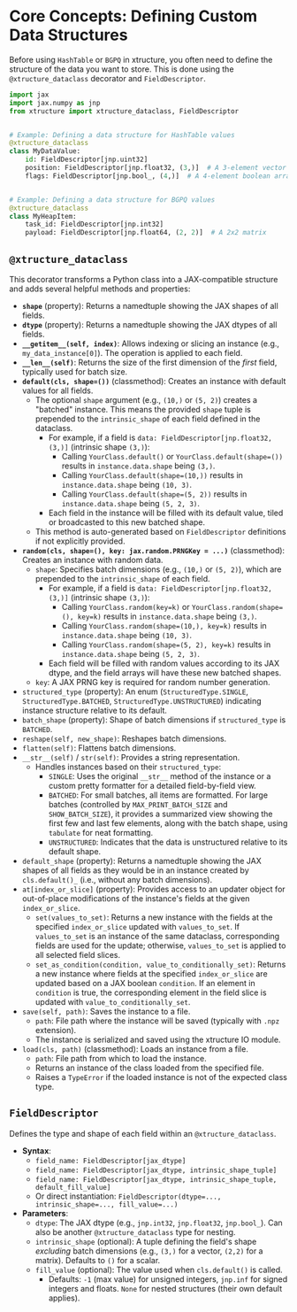 # Core Concepts: Defining Custom Data Structures

Before using `HashTable` or `BGPQ` in xtructure, you often need to define the structure of the data you want to store. This is done using the `@xtructure_dataclass` decorator and `FieldDescriptor`.

```python
import jax
import jax.numpy as jnp
from xtructure import xtructure_dataclass, FieldDescriptor


# Example: Defining a data structure for HashTable values
@xtructure_dataclass
class MyDataValue:
    id: FieldDescriptor[jnp.uint32]
    position: FieldDescriptor[jnp.float32, (3,)]  # A 3-element vector
    flags: FieldDescriptor[jnp.bool_, (4,)]  # A 4-element boolean array


# Example: Defining a data structure for BGPQ values
@xtructure_dataclass
class MyHeapItem:
    task_id: FieldDescriptor[jnp.int32]
    payload: FieldDescriptor[jnp.float64, (2, 2)]  # A 2x2 matrix
```

## `@xtructure_dataclass`

This decorator transforms a Python class into a JAX-compatible structure and adds several helpful methods and properties:

*   **`shape`** (property): Returns a namedtuple showing the JAX shapes of all fields.
*   **`dtype`** (property): Returns a namedtuple showing the JAX dtypes of all fields.
*   **`__getitem__(self, index)`**: Allows indexing or slicing an instance (e.g., `my_data_instance[0]`). The operation is applied to each field.
*   **`__len__(self)`**: Returns the size of the first dimension of the *first* field, typically used for batch size.
*   **`default(cls, shape=())`** (classmethod): Creates an instance with default values for all fields.
    *   The optional `shape` argument (e.g., `(10,)` or `(5, 2)`) creates a "batched" instance. This means the provided `shape` tuple is prepended to the `intrinsic_shape` of each field defined in the dataclass.
        *   For example, if a field is `data: FieldDescriptor[jnp.float32, (3,)]` (intrinsic shape `(3,)`):
            *   Calling `YourClass.default()` or `YourClass.default(shape=())` results in `instance.data.shape` being `(3,)`.
            *   Calling `YourClass.default(shape=(10,))` results in `instance.data.shape` being `(10, 3)`.
            *   Calling `YourClass.default(shape=(5, 2))` results in `instance.data.shape` being `(5, 2, 3)`.
        *   Each field in the instance will be filled with its default value, tiled or broadcasted to this new batched shape.
    *   This method is auto-generated based on `FieldDescriptor` definitions if not explicitly provided.
*   **`random(cls, shape=(), key: jax.random.PRNGKey = ...)`** (classmethod): Creates an instance with random data.
    *   `shape`: Specifies batch dimensions (e.g., `(10,)` or `(5, 2)`), which are prepended to the `intrinsic_shape` of each field.
        *   For example, if a field is `data: FieldDescriptor[jnp.float32, (3,)]` (intrinsic shape `(3,)`):
            *   Calling `YourClass.random(key=k)` or `YourClass.random(shape=(), key=k)` results in `instance.data.shape` being `(3,)`.
            *   Calling `YourClass.random(shape=(10,), key=k)` results in `instance.data.shape` being `(10, 3)`.
            *   Calling `YourClass.random(shape=(5, 2), key=k)` results in `instance.data.shape` being `(5, 2, 3)`.
        *   Each field will be filled with random values according to its JAX dtype, and the field arrays will have these new batched shapes.
    *   `key`: A JAX PRNG key is required for random number generation.
*   `structured_type` (property): An enum (`StructuredType.SINGLE`, `StructuredType.BATCHED`, `StructuredType.UNSTRUCTURED`) indicating instance structure relative to its default.
*   `batch_shape` (property): Shape of batch dimensions if `structured_type` is `BATCHED`.
*   `reshape(self, new_shape)`: Reshapes batch dimensions.
*   `flatten(self)`: Flattens batch dimensions.
*   `__str__(self)` / `str(self)`: Provides a string representation.
    *   Handles instances based on their `structured_type`:
        *   `SINGLE`: Uses the original `__str__` method of the instance or a custom pretty formatter for a detailed field-by-field view.
        *   `BATCHED`: For small batches, all items are formatted. For large batches (controlled by `MAX_PRINT_BATCH_SIZE` and `SHOW_BATCH_SIZE`), it provides a summarized view showing the first few and last few elements, along with the batch shape, using `tabulate` for neat formatting.
        *   `UNSTRUCTURED`: Indicates that the data is unstructured relative to its default shape.
*   `default_shape` (property): Returns a namedtuple showing the JAX shapes of all fields as they would be in an instance created by `cls.default()_` (i.e., without any batch dimensions).
*   `at[index_or_slice]` (property): Provides access to an updater object for out-of-place modifications of the instance's fields at the given `index_or_slice`.
    *   `set(values_to_set)`: Returns a new instance with the fields at the specified `index_or_slice` updated with `values_to_set`. If `values_to_set` is an instance of the same dataclass, corresponding fields are used for the update; otherwise, `values_to_set` is applied to all selected field slices.
    *   `set_as_condition(condition, value_to_conditionally_set)`: Returns a new instance where fields at the specified `index_or_slice` are updated based on a JAX boolean `condition`. If an element in `condition` is true, the corresponding element in the field slice is updated with `value_to_conditionally_set`.
*   `save(self, path)`: Saves the instance to a file.
    *   `path`: File path where the instance will be saved (typically with `.npz` extension).
    *   The instance is serialized and saved using the xtructure IO module.
*   `load(cls, path)` (classmethod): Loads an instance from a file.
    *   `path`: File path from which to load the instance.
    *   Returns an instance of the class loaded from the specified file.
    *   Raises a `TypeError` if the loaded instance is not of the expected class type.

## `FieldDescriptor`

Defines the type and shape of each field within an `@xtructure_dataclass`.

*   **Syntax**:
    *   `field_name: FieldDescriptor[jax_dtype]`
    *   `field_name: FieldDescriptor[jax_dtype, intrinsic_shape_tuple]`
    *   `field_name: FieldDescriptor[jax_dtype, intrinsic_shape_tuple, default_fill_value]`
    *   Or direct instantiation: `FieldDescriptor(dtype=..., intrinsic_shape=..., fill_value=...)`
*   **Parameters**:
    *   `dtype`: The JAX dtype (e.g., `jnp.int32`, `jnp.float32`, `jnp.bool_`). Can also be another `@xtructure_dataclass` type for nesting.
    *   `intrinsic_shape` (optional): A tuple defining the field's shape *excluding* batch dimensions (e.g., `(3,)` for a vector, `(2,2)` for a matrix). Defaults to `()` for a scalar.
    *   `fill_value` (optional): The value used when `cls.default()` is called.
        *   Defaults: `-1` (max value) for unsigned integers, `jnp.inf` for signed integers and floats. `None` for nested structures (their own default applies).
